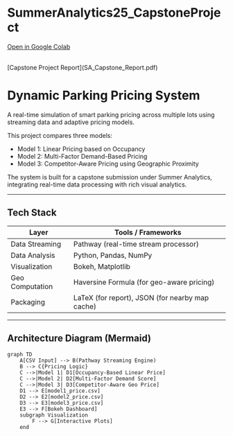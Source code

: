 # SummerAnalytics25_CapstoneProject

[Open in Google Colab](https://colab.research.google.com/drive/1g2rIrmHVy-cyw6pD2q-fIciXte6aLc95?usp=sharing)

<br>
[Capstone Project Report](SA_Capstone_Report.pdf)

# Dynamic Parking Pricing System

A real-time simulation of smart parking pricing across multiple lots using streaming data and adaptive pricing models.

This project compares three models:

- Model 1: Linear Pricing based on Occupancy
- Model 2: Multi-Factor Demand-Based Pricing
- Model 3: Competitor-Aware Pricing using Geographic Proximity

The system is built for a capstone submission under Summer Analytics, integrating real-time data processing with rich visual analytics.

---

## Tech Stack

| Layer            | Tools / Frameworks                                  |
|------------------|-----------------------------------------------------|
| Data Streaming   | Pathway (real-time stream processor)                |
| Data Analysis    | Python, Pandas, NumPy                               |
| Visualization    | Bokeh, Matplotlib                                   |
| Geo Computation  | Haversine Formula (for geo-aware pricing)           |
| Packaging        | LaTeX (for report), JSON (for nearby map cache)     |

---

## Architecture Diagram (Mermaid)

```mermaid
graph TD
    A[CSV Input] --> B(Pathway Streaming Engine)
    B --> C{Pricing Logic}
    C -->|Model 1| D1[Occupancy-Based Linear Price]
    C -->|Model 2| D2[Multi-Factor Demand Score]
    C -->|Model 3| D3[Competitor-Aware Geo Price]
    D1 --> E[model1_price.csv]
    D2 --> E2[model2_price.csv]
    D3 --> E3[model3_price.csv]
    E3 --> F[Bokeh Dashboard]
    subgraph Visualization
        F --> G[Interactive Plots]
    end
